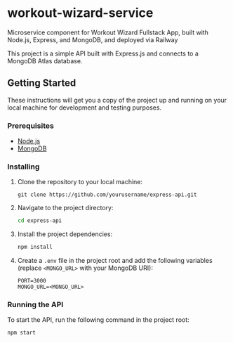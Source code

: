 # workout-wizard-service
Microservice component for Workout Wizard Fullstack App, built with Node.js, Express, and MongoDB, and deployed via Railway

This project is a simple API built with Express.js and connects to a MongoDB Atlas database.

## Getting Started

These instructions will get you a copy of the project up and running on your local machine for development and testing purposes.

### Prerequisites

- [Node.js](https://nodejs.org/)
- [MongoDB](https://www.mongodb.com/)

### Installing

1. Clone the repository to your local machine:
   
    ```
    git clone https://github.com/yourusername/express-api.git
    ```

2. Navigate to the project directory:

    ```bash
    cd express-api
    ```

3. Install the project dependencies:

    ```bash
    npm install
    ```

4. Create a `.env` file in the project root and add the following variables (replace `<MONGO_URL>` with your MongoDB URI):

    ```
    PORT=3000
    MONGO_URL=<MONGO_URL>
    ```

### Running the API

To start the API, run the following command in the project root:

```
npm start
```
